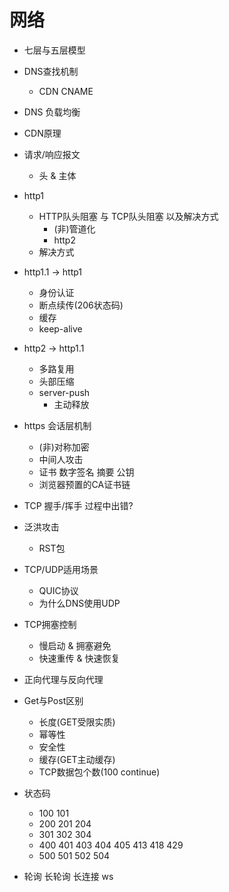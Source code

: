 # 网络

- 七层与五层模型
- DNS查找机制
  
  - CDN CNAME
- DNS 负载均衡
- CDN原理
- 请求/响应报文
  
  - 头 & 主体
- http1
  - HTTP队头阻塞 与 TCP队头阻塞 以及解决方式
    - (非)管道化
    - http2
  - 解决方式
- http1.1 -> http1
  - 身份认证
  - 断点续传(206状态码)
  - 缓存
  - keep-alive
- http2 -> http1.1
  - 多路复用
  - 头部压缩
  - server-push
    - 主动释放
- https 会话层机制
  - (非)对称加密
  - 中间人攻击
  - 证书 数字签名 摘要 公钥
  - 浏览器预置的CA证书链
- TCP 握手/挥手 过程中出错?
- 泛洪攻击
  
  - RST包
- TCP/UDP适用场景
  - QUIC协议
  - 为什么DNS使用UDP
- TCP拥塞控制
  - 慢启动 & 拥塞避免
  - 快速重传 & 快速恢复
- 正向代理与反向代理
- Get与Post区别
  
  - 长度(GET受限实质)
  - 幂等性
  - 安全性
  - 缓存(GET主动缓存)
  - TCP数据包个数(100 continue)
- 状态码
  - 100 101
  - 200 201 204
  - 301 302 304
  - 400 401 403 404 405 413 418 429
  - 500 501 502 504
- 轮询 长轮询 长连接 ws